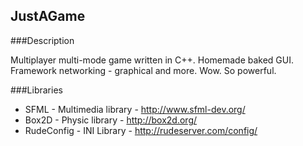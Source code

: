 JustAGame
---------

###Description

Multiplayer multi-mode game written in C++.
Homemade baked GUI. Framework networking - graphical and more.
Wow. So powerful.


###Libraries

- SFML - Multimedia library - http://www.sfml-dev.org/
- Box2D - Physic library - http://box2d.org/
- RudeConfig - INI Library - http://rudeserver.com/config/
